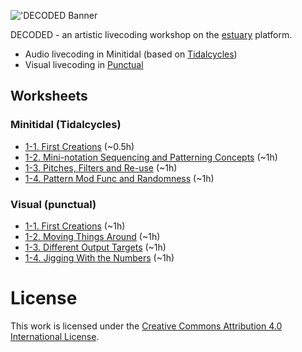 !['DECODED Banner](XXXhttps://photos.smugmug.com/photos/i-xF4p5Nz/0/5e711c84/X2/i-xF4p5Nz-X2.png)

DECODED - an artistic livecoding workshop on the [estuary](https://estuary.mcmaster.ca) platform. 

 - Audio livecoding in Minitidal (based on [Tidalcycles](https://tidalcycles.org/))
 - Visual livecoding in [Punctual](https://github.com/dktr0/Punctual)

## Worksheets

### Minitidal (Tidalcycles)

 - [1-1. First Creations](minitidal_1-1.md) (~0.5h)
 - [1-2. Mini-notation Sequencing and Patterning Concepts](minitidal_1-2.md) (~1h)
 - [1-3. Pitches, Filters and Re-use](minitidal_1-3.md) (~1h)
 - [1-4. Pattern Mod Func and Randomness](minitidal_1-4.md) (~1h)

### Visual (punctual)

 - [1-1. First Creations](punctual_1-1.md) (~1h)
 - [1-2. Moving Things Around](punctual_1-2.md) (~1h)
 - [1-3. Different Output Targets](punctual_1-3.md) (~1h)
 - [1-4. Jigging With the Numbers](punctual_1-4.md) (~1h)

# License

This work is licensed under the [Creative Commons Attribution 4.0 International License](http://creativecommons.org/licenses/by/4.0/). 
